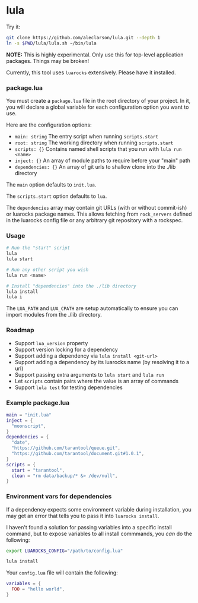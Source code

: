 # lula

Try it:
```sh
git clone https://github.com/aleclarson/lula.git --depth 1
ln -s $PWD/lula/lula.sh ~/bin/lula
```

**NOTE:** This is highly experimental. Only use this for top-level application packages. Things may be broken!

Currently, this tool uses `luarocks` extensively. Please have it installed.

### package.lua

You must create a `package.lua` file in the root directory of your project.
In it, you will declare a global variable for each configuration option you want to use.

Here are the configuration options:
- `main: string` The entry script when running `scripts.start`
- `root: string` The working directory when running `scripts.start`
- `scripts: {}` Contains named shell scripts that you run with `lula run <name>`
- `inject: {}` An array of module paths to require before your "main" path
- `dependencies: {}` An array of git urls to shallow clone into the ./lib directory

The `main` option defaults to `init.lua`.

The `scripts.start` option defaults to `lua`.

The `dependencies` array may contain git URLs (with or without commit-ish)
or luarocks package names. This allows fetching from `rock_servers` defined
in the luarocks config file or any arbitrary git repository with a rockspec.

### Usage

```sh
# Run the "start" script
lula
lula start

# Run any other script you wish
lula run <name>

# Install "dependencies" into the ./lib directory
lula install
lula i
```

The `LUA_PATH` and `LUA_CPATH` are setup automatically to ensure
you can import modules from the ./lib directory.

### Roadmap

- Support `lua_version` property
- Support version locking for a dependency
- Support adding a dependency via `lula install <git-url>`
- Support adding a dependency by its luarocks name (by resolving it to a url)
- Support passing extra arguments to `lula start` and `lula run`
- Let `scripts` contain pairs where the value is an array of commands
- Support `lula test` for testing dependencies

### Example package.lua

```lua
main = "init.lua"
inject = {
  "moonscript",
}
dependencies = {
  "date",
  "https://github.com/tarantool/queue.git",
  "https://github.com/tarantool/document.git#1.0.1",
}
scripts = {
  start = "tarantool",
  clean = "rm data/backup/* &> /dev/null",
}
```

### Environment vars for dependencies

If a dependency expects some environment variable during installation,
you may get an error that tells you to pass it into `luarocks install`.

I haven't found a solution for passing variables into a specific
install command, but to expose variables to all install commmands,
you *can* do the following:

```sh
export LUAROCKS_CONFIG="/path/to/config.lua"

lula install
```

Your `config.lua` file will contain the following:

```lua
variables = {
  FOO = "hello world",
}
```

